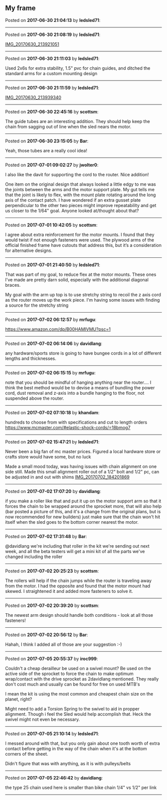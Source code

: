 ## My frame
Posted on **2017-06-30 21:04:13** by **ledsled71**:



---

Posted on **2017-06-30 21:08:19** by **ledsled71**:

[IMG_20170630_213921051](../../images/PV/SU/PVSU_img_20170630_213921051.jpg.jpg)

---

Posted on **2017-06-30 21:11:03** by **ledsled71**:

Used 2x6s for extra stability, 1.5" pvc for chain guides, and ditched the standard arms for a custom mounting design

---

Posted on **2017-06-30 21:11:59** by **ledsled71**:

[IMG_20170630_213939340](../../images/tT/rj/tTrj_img_20170630_213939340.jpg.jpg)

---

Posted on **2017-06-30 22:45:16** by **scottsm**:

The guide tubes are an interesting addition. They should help keep the chain from sagging out of line when the sled nears the motor.

---

Posted on **2017-06-30 23:15:05** by **Bar**:

Yeah, those tubes are a really cool idea!

---

Posted on **2017-07-01 09:02:27** by **jwolter0**:

I also like the davit for supporting the cord to the router.  Nice addition!



One item on the original design that always looked a little edgy to me was the joints between the arms and the motor support plate.  My gut tells me that the joint is likely to flex, with the mount plate rotating around the long axis of the contact patch.  I have wondered if an extra gusset plate perpendicular to the other two pieces might improve repeatability and get us closer to the 1/64" goal.  Anyone looked at/thought about that?

---

Posted on **2017-07-01 10:42:05** by **scottsm**:

I agree about extra reinforcement for the motor mounts. I found that they would twist if not enough fasteners were used. The plywood arms of the official finished frame have cutouts that address this, but it’s a consideration for alternative designs.

---

Posted on **2017-07-01 21:40:50** by **ledsled71**:

That was part of my goal, to reduce flex at the motor mounts.  These ones I've made are pretty darn solid, especially with the additional diagonal braces.



My goal with the arm up top is to use stretchy string to recoil the z axis cord as the router moves up the work piece.  I'm having some issues with finding a source for the stretchy string

---

Posted on **2017-07-02 06:12:57** by **mrfugu**:

https://www.amazon.com/dp/B00HAMIVMU?psc=1

---

Posted on **2017-07-02 06:14:06** by **davidlang**:

any hardware/sports store is going to have bungee cords in a lot of different lengths and thicknesses.

---

Posted on **2017-07-02 06:15:15** by **mrfugu**:

note that you should be mindful of hanging anything near the router.... I think the best method would be to devise a means of bundling the power cord, dust removal and z-axis into a bundle hanging to the floor, not suspended above the router.

---

Posted on **2017-07-02 07:10:18** by **khandam**:

hundreds to choose from with specifications and cut to length orders https://www.mcmaster.com/#elastic-shock-cords/=18bmog7

---

Posted on **2017-07-02 15:47:21** by **ledsled71**:

Never been a big fan of mc master prices.  Figured a local hardware store or crafts store would have some, but no luck



Made a small mood today, was having issues with chain alignment on one side still.  Made this small alignment roller out of a 1/2" bolt and 1/2" pc, can be adjusted in and out with shims [IMG_20170702_184201869](../../images/pV/hO/pVhO_img_20170702_184201869.jpg.jpg)

---

Posted on **2017-07-02 17:07:20** by **davidlang**:

if you make a roller like that and put it up on the motor support arm so that it forces the chain to be wrapped around the sprocket more, that will also help (bar posted a picture of this, and it's a change from the original plans, but is now recommended for new builders) just make sure that the chain won't hit itself when the sled goes to the bottom corner nearest the motor.

---

Posted on **2017-07-02 17:31:48** by **Bar**:

@davidlang we're including that roller in the kit we're sending out next week, and all the beta testers will get a mini kit of all the parts we've changed including the roller

---

Posted on **2017-07-02 20:25:23** by **scottsm**:

The rollers will help if the chain jumps while the router is traveling away from the motor. I had the opposite and found that the motor mount had skewed. I straightened it and added more fasteners to solve it.

---

Posted on **2017-07-02 20:39:20** by **scottsm**:

The newest arm design should handle both conditions - look at all those fasteners!

---

Posted on **2017-07-02 20:56:12** by **Bar**:

Hahah, I think I added all of those are your suggestion :-)

---

Posted on **2017-07-05 20:55:37** by **iroc999**:

Couldn't a cheap derailleur be used on a swivel mount? Be used on the active side of the sprocket to force the chain to make optimum wrap/contact with the drive sprocket as 2davidlang mentioned. They really don't cost much and usually can be found for free on used MTB's

I  mean the kit is using the most common and cheapest chain size on the planet, right?

Might need to add a Torsion Spring to the swivel to aid in propper alignment. Though i feel the Sled would help accomplish that. Heck the swivel might not even be necessary.

---

Posted on **2017-07-05 21:10:14** by **ledsled71**:

I messed around with that, but you only gain about one tooth worth of extra contact before getting in the way of the chain when it's at the bottom corners of the sheet.



Didn't figure that was with anything, as it is with pulleys/belts

---

Posted on **2017-07-05 22:46:42** by **davidlang**:

the type 25 chain used here is smaller than bike chain 1/4" vs 1/2" per link

---

